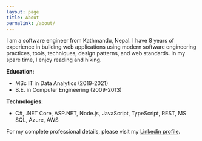 ```yaml
---
layout: page
title: About
permalink: /about/
---
```


I am a software engineer from Kathmandu, Nepal. I have 8 years of experience in building web applications using modern software engineering practices, tools, techniques, design patterns, and web standards. In my spare time, I enjoy reading and hiking.

**Education:**
- MSc IT in Data Analytics (2019-2021)
- B.E. in Computer Engineering (2009-2013)

**Technologies:**
- C#, .NET Core, ASP.NET, Node.js, JavaScript, TypeScript, REST, MS SQL, Azure, AWS

For my complete professional details, please visit my [Linkedin profile](https://www.linkedin.com/in/kreeti-karmacharya/).
